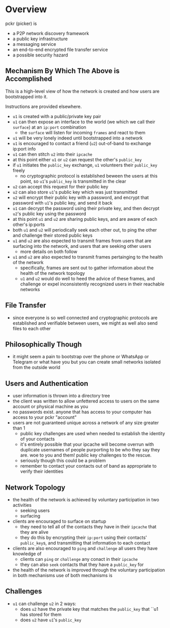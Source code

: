 # Overview

pckr (picker) is

- a P2P network discovery framework
- a public key infrastructure
- a messaging service
- an end-to-end encrypted file transfer service
- a possible security hazard

## Mechanism By Which The Above is Accomplished

This is a high-level view of how the network is created and how users are bootstrapped into it.

Instructions are provided elsewhere.

- `u1` is created with a public/private key pair
- `u1` can then expose an interface to the world (we which we call their `surface`) at an `ip:port` combination
    - the `surface` will listen for incoming `frames` and react to them
- `u1` will be very lonely indeed until bootstrapped into a network
- `u1` is encouraged to contact a friend (`u2`) out-of-band to exchange ip:port info
- `u1` can then stitch `u2` into their `ipcache`
- at this point either `u1` or `u2` can request the other's `public_key`
- if `u1` initiates the `public_key` exchange, `u1` volunteers their `public_key` freely
    - no cryptographic protocol is established beween the users at this point, so `u1`'s `public_key` is transmitted in the clear
- `u2` can accept this request for their public key
- `u2` can also store `u1`'s public key which was just transmitted
- `u2` will encrypt their public key with a password, and encrypt that password with `u1`'s public key, and send it back
- `u1` can decrypt the password using their private key, and then decrypt `u2`'s public key using the password
- at this point `u1` and `u2` are sharing public keys, and are aware of each other's ip:ports
- both `u1` and `u2` will periodically seek each other out, to ping the other and challenge their stored public keys
- `u1` and `u2` are also expected to transmit frames from users that are surfacing into the network, and users that are seeking other users
    - more details on both follow
- `u1` and `u2` are also expected to transmit frames pertainging to the health of the network
    - specifically, frames are sent out to gather information about the health of the network topology
    - `u1` and `u2` would do well to heed the advice of these frames, and challenge or expel inconsistently recognized users in their reachable networks

## File Transfer

- since everyone is so well connected and cryptographic protocols are established and verifiable between users, we might as well also send files to each other

## Philosophically Though

- it might seem a pain to bootstrap over the phone or WhatsApp or Telegram or what have you but you can create small networks isolated from the outside world

## Users and Authentication

- user information is thrown into a directory tree
- the client was written to allow unfettered access to users on the same account or physical machine as you
- no passwords exist. anyone that has access to your computer has access to your pckr "account"
- users are not guaranteed unique across a network of any size greater than 1
    - public key challenges are used when needed to establish the identity of your contacts
    - it's entirely possible that your ipcache will become overrun with duplicate usernames of people purporting to be who they say they are. woe to you and them! public key challenges to the rescue.
    - seriously though this could be a problem
    - remember to contact your contacts out of band as appropriate to verify their identities

## Network Topology

- the health of the network is achieved by voluntary participation in two activities
    - seeking users
    - surfacing
- clients are encouraged to surface on startup
    - they need to tell all of the contacts they have in their `ipcache` that they are alive
    - they do this by encrypting their `ip:port` using their contacts' `public_key`s, and transmitting that information to each contact
- clients are also encouraged to `ping` and `challenge` all users they have knowledge of
    - clients can `ping` or `challenge` any conact in their `ipcache`
    - they can also `seek` contacts that they have a `public_key` for
- the health of the network is improved through the voluntary participation in both mechanisms use of both mechanisms is 

## Challenges

- `u1` can challenge ``u2`` in 2 ways:
    - does ``u2`` have the private key that matches the `public_key` that ``u1` ` has stored for them
    - does ``u2`` have `u1`'s `public_key`


